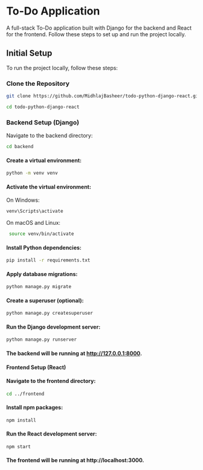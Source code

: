 # To-Do Application

A full-stack To-Do application built with Django for the backend and React for the frontend. Follow these steps to set up and run the project locally.

## Initial Setup

To run the project locally, follow these steps:

### Clone the Repository
```bash
git clone https://github.com/MidhlajBasheer/todo-python-django-react.git
 ```
```bash
cd todo-python-django-react
 ```

### Backend Setup (Django)
Navigate to the backend directory:
```bash
cd backend
```
#### Create a virtual environment:

```bash 
python -m venv venv
 ```

#### Activate the virtual environment:

On Windows:
```bash
venv\Scripts\activate
 ```

On macOS and Linux:
```bash
 source venv/bin/activate 
```

#### Install Python dependencies:
```bash
pip install -r requirements.txt
 ```

#### Apply database migrations:
```bash
python manage.py migrate
```

#### Create a superuser (optional):
```bash
python manage.py createsuperuser
 ```

#### Run the Django development server:
```bash
python manage.py runserver
 ```
#### The backend will be running at http://127.0.0.1:8000.

#### Frontend Setup (React)

#### Navigate to the frontend directory:
```bash
cd ../frontend
 ```

#### Install npm packages:
```bash
npm install
 ```

#### Run the React development server:
```bash
npm start
```
#### The frontend will be running at http://localhost:3000.
